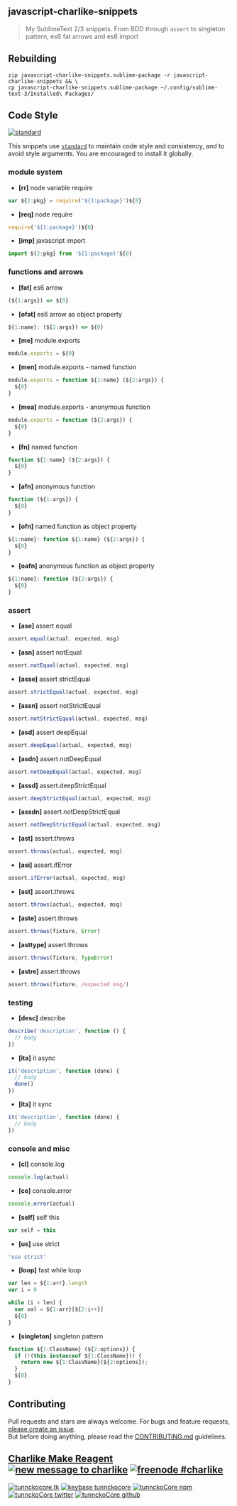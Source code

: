 ## javascript-charlike-snippets

> My SublimeText 2/3 snippets. From BDD through `assert` to singleton pattern, es6 fat arrows and es6 import


## Rebuilding
```
zip javascript-charlike-snippets.sublime-package -r javascript-charlike-snippets && \
cp javascript-charlike-snippets.sublime-package ~/.config/sublime-text-3/Installed\ Packages/
```

## Code Style

[![standard][standard-image]][standard-url]

This snippets use [`standard`][standard-url] to maintain code style and consistency, and to avoid style arguments. You are encouraged to install it globally.

[standard-image]: https://cdn.rawgit.com/feross/standard/master/badge.svg
[standard-url]: https://github.com/feross/standard

### module system

- **[rr]** node variable require
```js
var ${2:pkg} = require('${1:package}')${0}
```

- **[req]** node require
```js
require('${1:package}')${0}
```

- **[imp]** javascript import
```js
import ${2:pkg} from '${1:package}'${0}
```

### functions and arrows

- **[fat]** es6 arrow
```js
(${1:args}) => ${0}
```

- **[ofat]** es6 arrow as object property
```js
${1:name}: (${2:args}) => ${0}
```

- **[me]** module.exports
```js
module.exports = ${0}
```

- **[men]** module.exports - named function
```js
module.exports = function ${1:name} (${2:args}) {
  ${0}
}
```

- **[mea]** module.exports - anonymous function
```js
module.exports = function (${2:args}) {
  ${0}
}
```

- **[fn]** named function
```js
function ${1:name} (${2:args}) {
  ${0}
}
```

- **[afn]** anonymous function
```js
function (${1:args}) {
  ${0}
}
```

- **[ofn]** named function as object property
```js
${1:name}: function ${1:name} (${2:args}) {
  ${0}
}
```

- **[oafn]** anonymous function as object property
```js
${1:name}: function (${2:args}) {
  ${0}
}
```

### assert

- **[ase]** assert equal
```js
assert.equal(actual, expected, msg)
```

- **[asn]** assert notEqual
```js
assert.notEqual(actual, expected, msg)
```

- **[asse]** assert strictEqual
```js
assert.strictEqual(actual, expected, msg)
```

- **[assn]** assert notStrictEqual
```js
assert.notStrictEqual(actual, expected, msg)
```

- **[asd]** assert deepEqual
```js
assert.deepEqual(actual, expected, msg)
```

- **[asdn]** assert notDeepEqual
```js
assert.notDeepEqual(actual, expected, msg)
```

- **[assd]** assert.deepStrictEqual
```js
assert.deepStrictEqual(actual, expected, msg)
```

- **[assdn]** assert.notDeepStrictEqual
```js
assert.notDeepStrictEqual(actual, expected, msg)
```

- **[ast]** assert.throws
```js
assert.throws(actual, expected, msg)
```

- **[asi]** assert.ifError
```js
assert.ifError(actual, expected, msg)
```

- **[ast]** assert.throws
```js
assert.throws(actual, expected, msg)
```

- **[aste]** assert.throws
```js
assert.throws(fixture, Error)
```

- **[asttype]** assert.throws
```js
assert.throws(fixture, TypeError)
```

- **[astre]** assert.throws
```js
assert.throws(fixture, /expected msg/)
```

### testing

- **[desc]** describe
```js
describe('description', function () {
  // body
})
```

- **[ita]** it async
```js
it('description', function (done) {
  // body
  done()
})
```

- **[ita]** it sync
```js
it('description', function (done) {
  // body
})
```

### console and misc

- **[cl]** console.log
```js
console.log(actual)
```

- **[ce]** console.error
```js
console.error(actual)
```

- **[self]** self this
```js
var self = this
```

- **[us]** use strict
```js
'use strict'
```

- **[loop]** fast while loop
```js
var len = ${1:arr}.length
var i = 0

while (i < len) {
  var val = ${1:arr}[${2:i++}]
  ${0}
}
```

- **[singleton]** singleton pattern
```js
function ${1:ClassName} (${2:options}) {
  if (!(this instanceof ${1:ClassName})) {
    return new ${1:ClassName}(${2:options});
  }
  ${0}
}
```


## Contributing

Pull requests and stars are always welcome. For bugs and feature requests, [please create an issue](https://github.com/tunnckoCore/always-callback/issues/new).  
But before doing anything, please read the [CONTRIBUTING.md](./CONTRIBUTING.md) guidelines.


## [Charlike Make Reagent](http://j.mp/1stW47C) [![new message to charlike][new-message-img]][new-message-url] [![freenode #charlike][freenode-img]][freenode-url]

[![tunnckocore.tk][author-www-img]][author-www-url] [![keybase tunnckocore][keybase-img]][keybase-url] [![tunnckoCore npm][author-npm-img]][author-npm-url] [![tunnckoCore twitter][author-twitter-img]][author-twitter-url] [![tunnckoCore github][author-github-img]][author-github-url]


[author-www-url]: http://www.tunnckocore.tk
[author-www-img]: https://img.shields.io/badge/www-tunnckocore.tk-fe7d37.svg

[keybase-url]: https://keybase.io/tunnckocore
[keybase-img]: https://img.shields.io/badge/keybase-tunnckocore-8a7967.svg

[author-npm-url]: https://www.npmjs.com/~tunnckocore
[author-npm-img]: https://img.shields.io/badge/npm-~tunnckocore-cb3837.svg

[author-twitter-url]: https://twitter.com/tunnckoCore
[author-twitter-img]: https://img.shields.io/badge/twitter-@tunnckoCore-55acee.svg

[author-github-url]: https://github.com/tunnckoCore
[author-github-img]: https://img.shields.io/badge/github-@tunnckoCore-4183c4.svg

[freenode-url]: http://webchat.freenode.net/?channels=charlike
[freenode-img]: https://img.shields.io/badge/freenode-%23charlike-5654a4.svg

[new-message-url]: https://github.com/tunnckoCore/messages
[new-message-img]: https://img.shields.io/badge/send%20me-message-green.svg
